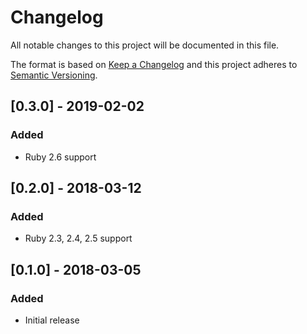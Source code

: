 # Changelog
All notable changes to this project will be documented in this file.

The format is based on [Keep a Changelog](http://keepachangelog.com/en/1.0.0/)
and this project adheres to [Semantic Versioning](http://semver.org/spec/v2.0.0.html).

## [0.3.0] - 2019-02-02
### Added
- Ruby 2.6 support

## [0.2.0] - 2018-03-12
### Added
- Ruby 2.3, 2.4, 2.5 support

## [0.1.0] - 2018-03-05
### Added
- Initial release

